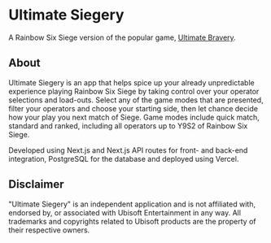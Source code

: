 # Ultimate Siegery
A Rainbow Six Siege version of the popular game, [Ultimate Bravery](https://www.ultimate-bravery.net/).

## About
Ultimate Siegery is an app that helps spice up your already unpredictable experience playing Rainbow Six Siege by taking control over your operator selections and load-outs. Select any of the game modes that are presented, filter your operators and choose your starting side, then let chance decide how your play you next match of Siege. Game modes include quick match, standard and ranked, including all operators up to Y9S2 of Rainbow Six Siege. 

Developed using Next.js and Next.js API routes for front- and back-end integration, PostgreSQL for the database and deployed using Vercel.

## Disclaimer
"Ultimate Siegery" is an independent application and is not affiliated with, endorsed by, or associated with Ubisoft Entertainment in any way. All trademarks and copyrights related to Ubisoft products are the property of their respective owners.


   

